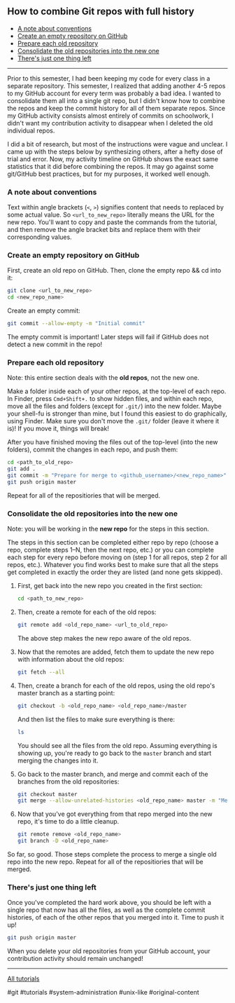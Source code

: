 ## How to combine Git repos with full history

- [A note about conventions](#a-note-about-conventions)
- [Create an empty repository on GitHub](#create-an-empty-repository-on-github)
- [Prepare each old repository](#prepare-each-old-repository)
- [Consolidate the old repositories into the new one](#consolidate-the-old-repositories-into-the-new-one)
- [There's just one thing left](#theres-just-one-thing-left)

---

Prior to this semester, I had been keeping my code for every class in a separate
repository. This semester, I realized that adding another 4-5 repos to my GitHub
account for every term was probably a bad idea. I wanted to consolidate them all
into a single git repo, but I didn't know how to combine the repos and keep the
commit history for all of them separate repos. Since my GitHub activity consists
almost entirely of commits on schoolwork, I didn't want my contribution activity
to disappear when I deleted the old individual repos.

I did a bit of research, but most of the instructions were vague and unclear. I
came up with the steps below by synthesizing others, after a hefty dose of trial
and error. Now, my activity timeline on GitHub shows the exact same statistics
that it did before combining the repos. It may go against some git/GitHub best
practices, but for my purposes, it worked well enough.

### A note about conventions

Text within angle brackets (`<`, `>`) signifies content that needs to replaced
by some actual value. So `<url_to_new_repo>` literally means the URL for the new
repo. You'll want to copy and paste the commands from the tutorial, and then
remove the angle bracket bits and replace them with their corresponding values.

### Create an empty repository on GitHub

First, create an old repo on GitHub. Then, clone the empty repo && cd into it:

```sh
git clone <url_to_new_repo>
cd <new_repo_name>
```

Create an empty commit:

```sh
git commit --allow-empty -m "Initial commit"
```

The empty commit is important! Later steps will fail if GitHub does not detect a
new commit in the repo!

### Prepare each old repository

Note: this entire section deals with the **old repos**, not the new one.

Make a folder inside each of your other repos, at the top-level of each repo. In
Finder, press `Cmd+Shift+.` to show hidden files, and within each repo, move all
the files and folders (except for `.git/`) into the new folder. Maybe your
shell-fu is stronger than mine, but I found this easiest to do graphically,
using Finder. Make sure you don't move the `.git/` folder (leave it where it
is)! If you move it, things will break!

After you have finished moving the files out of the top-level (into the new
folders), commit the changes in each repo, and push them:

```sh
cd <path_to_old_repo>
git add .
git commit -m "Prepare for merge to <github_username>/<new_repo_name>"
git push origin master
```

Repeat for all of the repositiories that will be merged.

### Consolidate the old repositories into the new one

Note: you will be working in the **new repo** for the steps in this section.

The steps in this section can be completed either repo by repo (choose a repo,
complete steps 1–N, then the next repo, etc.) or you can complete each step for
every repo before moving on (step 1 for all repos, step 2 for all repos, etc.).
Whatever you find works best to make sure that all the steps get completed in
exactly the order they are listed (and none gets skipped).

1. First, get back into the new repo you created in the first section:

   ```sh
   cd <path_to_new_repo>
   ```

1. Then, create a remote for each of the old repos:

   ```sh
   git remote add <old_repo_name> <url_to_old_repo>
   ```

   The above step makes the new repo aware of the old repos.

1. Now that the remotes are added, fetch them to update the new repo with
   information about the old repos:

   ```sh
   git fetch --all
   ```

1. Then, create a branch for each of the old repos, using the old repo's master
   branch as a starting point:

   ```sh
   git checkout -b <old_repo_name> <old_repo_name>/master
   ```

   And then list the files to make sure everything is there:

   ```sh
   ls
   ```

   You should see all the files from the old repo. Assuming everything is
   showing up, you're ready to go back to the `master` branch and start merging
   the changes into it.

1. Go back to the master branch, and merge and commit each of the branches from
   the old repositories:

   ```sh
   git checkout master
   git merge --allow-unrelated-histories <old_repo_name> master -m "Merge <old_repo_name> branch"
   ```

1. Now that you've got everything from that repo merged into the new repo, it's
   time to do a little cleanup.

   ```sh
   git remote remove <old_repo_name>
   git branch -D <old_repo_name>
   ```

So far, so good. Those steps complete the process to merge a single old repo
into the new repo. Repeat for all of the repositiories that will be merged.

### There's just one thing left

Once you've completed the hard work above, you should be left with a single repo
that now has all the files, as well as the complete commit histories, of each of
the other repos that you merged into it. Time to push it up!

```sh
git push origin master
```

When you delete your old repositories from your GitHub account, your
contribution activity should remain unchanged!

---

[All tutorials](tutorials.md)

#git #tutorials #system-administration #unix-like #original-content
